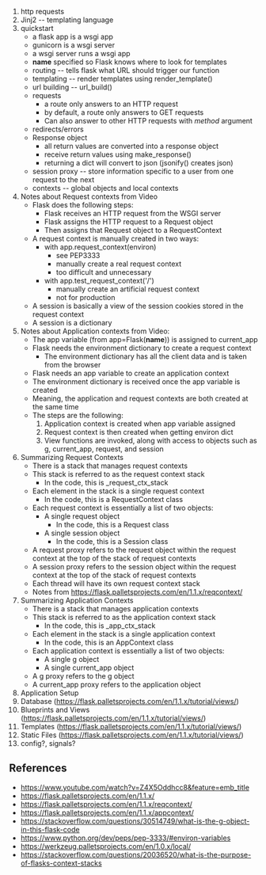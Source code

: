 1. http requests
2. Jinj2 -- templating language
3. quickstart
	- a flask app is a wsgi app
	- gunicorn is a wsgi server
	- a wsgi server runs a wsgi app
	- __name__ specified so Flask knows where to look for templates
	- routing -- tells flask what URL should trigger our function
	- templating -- render templates using render_template()
	- url building -- url_build()
	- requests
		- a route only answers to an HTTP request
		- by default, a route only answers to GET requests
		- Can also answer to other HTTP requests with *method* argument
	- redirects/errors 
	- Response object
		- all return values are converted into a response object 
		- receive return values using make_response()
		- returning a dict will convert to json (jsonify() creates json)
	- session proxy -- store information specific to a user from one request to the next
	- contexts -- global objects and local contexts
4. Notes about Request contexts from Video
	- Flask does the following steps:
		- Flask receives an HTTP request from the WSGI server
		- Flask assigns the HTTP request to a Request object
		- Then assigns that Request object to a RequestContext
	- A request context is manually created in two ways:
		- with app.request_context(environ)
			- see PEP3333
			- manually create a real request context
			- too difficult and unnecessary
		- with app.test_request_context('/')
			- manually create an artificial request context
			- not for production
	- A session is basically a view of the session cookies stored in the request context
	- A session is a dictionary
5. Notes about Application contexts from Video:
	- The app variable (from app=Flask(__name__)) is assigned to current_app
	- Flask needs the environment dictionary to create a request context
		- The environment dictionary has all the client data and is taken from the browser
	- Flask needs an app variable to create an application context
	- The environment dictionary is received once the app variable is created
	- Meaning, the application and request contexts are both created at the same time
	- The steps are the following:
		1. Application context is created when app variable assigned
		2. Request context is then created when getting environ dict
		3. View functions are invoked, along with access to objects such as g, current_app, request, and session
6. Summarizing Request Contexts
	- There is a stack that manages request contexts
	- This stack is referred to as the request context stack
		- In the code, this is _request_ctx_stack
	- Each element in the stack is a single request context
		- In the code, this is a RequestContext class
	- Each request context is essentially a list of two objects:
		- A single request object
			- In the code, this is a Request class
		- A single session object
			- In the code, this is a Session class
	- A request proxy refers to the request object within the request context at the top of the stack of request contexts
	- A session proxy refers to the session object within the request context at the top of the stack of request contexts
	- Each thread will have its own request context stack
	- Notes from https://flask.palletsprojects.com/en/1.1.x/reqcontext/
7. Summarizing Application Contexts
	- There is a stack that manages application contexts
	- This stack is referred to as the application context stack
		- In the code, this is _app_ctx_stack
	- Each element in the stack is a single application context
		- In the code, this is an AppContext class
	- Each application context is essentially a list of two objects:
		- A single g object
		- A single current_app object
	- A g proxy refers to the g object
	- A current_app proxy refers to the application object
9. Application Setup
10. Database (https://flask.palletsprojects.com/en/1.1.x/tutorial/views/)
11. Blueprints and Views (https://flask.palletsprojects.com/en/1.1.x/tutorial/views/)
12. Templates (https://flask.palletsprojects.com/en/1.1.x/tutorial/views/)
13. Static Files (https://flask.palletsprojects.com/en/1.1.x/tutorial/views/)
14. config?, signals?

## References
- https://www.youtube.com/watch?v=Z4X5Oddhcc8&feature=emb_title
- https://flask.palletsprojects.com/en/1.1.x/
- https://flask.palletsprojects.com/en/1.1.x/reqcontext/
- https://flask.palletsprojects.com/en/1.1.x/appcontext/
- https://stackoverflow.com/questions/30514749/what-is-the-g-object-in-this-flask-code
- https://www.python.org/dev/peps/pep-3333/#environ-variables
- https://werkzeug.palletsprojects.com/en/1.0.x/local/
- https://stackoverflow.com/questions/20036520/what-is-the-purpose-of-flasks-context-stacks
